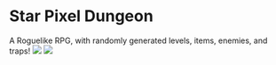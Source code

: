 # Star Pixel Dungeon

A Roguelike RPG, with randomly generated levels, items, enemies, and traps!
![](https://img.shields.io/github/repo-size/InvincibleStars/Star-Pixel-Dungeon)
![](https://img.shields.io/github/release/InvincibleStars/Star-Pixel-Dungeon&label=Release)
